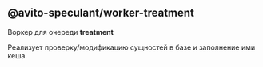 @avito-speculant/worker-treatment
---------------------------------

Воркер для очереди **treatment**

Реализует проверку/модификацию сущностей в базе и заполнение ими кеша.

